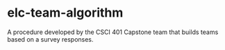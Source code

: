 # elc-team-algorithm
A procedure developed by the CSCI 401 Capstone team that builds teams based on a survey responses. 
